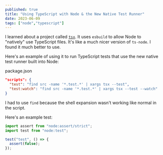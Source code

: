 ```yaml
---
published: true
title: "Using TypeScript with Node & the New Native Test Runner"
date: 2023-06-09
tags: ["node","typescript"]
---
```


I learned about a project called [`tsx`](https://github.com/esbuild-kit/tsx). It uses `esbuild` to allow Node to "natively" use TypeScript files. It's like a much nicer version of `ts-node`. I found it much better to use.

Here's an example of using it to run TypeScript tests that use the new native test runner built into Node:

package.json
```json
"scripts": {
  "test": "find src -name '*.test.*' | xargs tsx --test",
  "test:watch": "find src -name '*.test.*' | xargs tsx --test --watch"
}
```

I had to use `find` because the shell expansion wasn't working like normal in the script.

Here's an example test:
```typescript
import assert from "node:assert/strict";
import test from "node:test";

test("test", () => {
  assert(false);
});
```